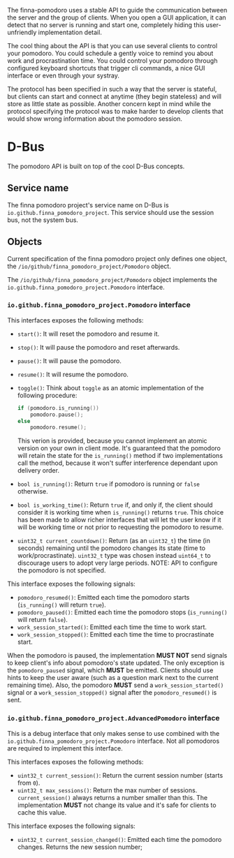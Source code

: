The finna-pomodoro uses a stable API to guide the communication between the
server and the group of clients. When you open a GUI application, it can detect
that no server is running and start one, completely hiding this user-unfriendly
implementation detail.

The cool thing about the API is that you can use several clients to control your
pomodoro. You could schedule a gently voice to remind you about work and
procrastination time. You could control your pomodoro through configured
keyboard shortcuts that trigger cli commands, a nice GUI interface or even
through your systray.

The protocol has been specified in such a way that the server is stateful, but
clients can start and connect at anytime (they begin stateless) and will store
as little state as possible. Another concern kept in mind while the protocol
specifying the protocol was to make harder to develop clients that would show
wrong information about the pomodoro session.

# D-Bus

The pomodoro API is built on top of the cool D-Bus concepts.

## Service name

The finna pomodoro project's service name on D-Bus is
`io.github.finna_pomodoro_project`. This service should use the session bus, not
the system bus.

## Objects

Current specification of the finna pomodoro project only defines one object, the
`/io/github/finna_pomodoro_project/Pomodoro` object.

The `/io/github/finna_pomodoro_project/Pomodoro` object implements the
`io.github.finna_pomodoro_project.Pomodoro` interface.

### `io.github.finna_pomodoro_project.Pomodoro` interface

This interfaces exposes the following methods:

- `start()`: It will reset the pomodoro and resume it.
- `stop()`: It will pause the pomodoro and reset afterwards.
- `pause()`: It will pause the pomodoro.
- `resume()`: It will resume the pomodoro.
- `toggle()`: Think about `toggle` as an atomic implementation of the following
  procedure:

  ```cpp
  if (pomodoro.is_running())
      pomodoro.pause();
  else
      pomodoro.resume();
  ```

  This verion is provided, because you cannot implement an atomic version on
  your own in client mode. It's guaranteed that the pomodoro will retain the
  state for the `is_running()` method if two implementations call the method,
  because it won't suffer interference dependant upon delivery order.
- `bool is_running()`: Return `true` if pomodoro is running or `false`
  otherwise.
- `bool is_working_time()`: Return `true` if, and only if, the client should
  consider it is working time when `is_running()` returns `true`. This choice
  has been made to allow richer interfaces that will let the user know if it
  will be working time or not prior to requesting the pomodoro to resume.
- `uint32_t current_countdown()`: Return (as an `uint32_t`) the time (in
  seconds) remaining until the pomodoro changes its state (time to
  work/procrastinate). `uint32_t` type was chosen instead `uint64_t` to
  discourage users to adopt very large periods. NOTE: API to configure the
  pomodoro is not specified.

This interface exposes the following signals:

- `pomodoro_resumed()`: Emitted each time the pomodoro starts (`is_running()`
  will return `true`).
- `pomodoro_paused()`: Emitted each time the pomodoro stops (`is_running()` will
  return `false`).
- `work_session_started()`: Emitted each time the time to work start.
- `work_session_stopped()`: Emitted each time the time to procrastinate start.

When the pomodoro is paused, the implementation **MUST NOT** send signals to
keep client's info about pomodoro's state updated. The only exception is the
`pomodoro_paused` signal, which **MUST** be emitted. Clients should use hints
to keep the user aware (such as a question mark next to the current remaining
time). Also, the pomodoro **MUST** send a `work_session_started()` signal or a
`work_session_stopped()` signal after the `pomodoro_resumed()` is sent.

### `io.github.finna_pomodoro_project.AdvancedPomodoro` interface

This is a debug interface that only makes sense to use combined with the
`io.github.finna_pomodoro_project.Pomodoro` interface. Not all pomodoros are
required to implement this interface.

This interfaces exposes the following methods:

- `uint32_t current_session()`: Return the current session number (starts from
  `0`).
- `uint32_t max_sessions()`: Return the max number of sessions.
  `current_session()` always returns a number smaller than this. The
  implementation **MUST** not change its value and it's safe for clients to
  cache this value.

This interface exposes the following signals:

- `uint32_t current_session_changed()`: Emitted each time the pomodoro changes.
  Returns the new session number;

